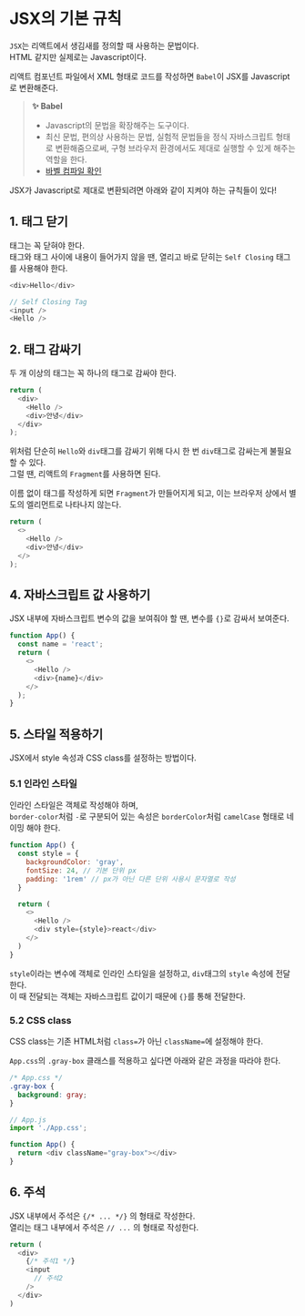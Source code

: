 # JSX의 기본 규칙

`JSX`는 리액트에서 생김새를 정의할 때 사용하는 문법이다.    
HTML 같지만 실제로는 Javascript이다. 

리액트 컴포넌트 파일에서 XML 형태로 코드를 작성하면 `Babel`이 JSX를 Javascript로 변환해준다.    

> **✨ Babel**
> - Javascript의 문법을 확장해주는 도구이다.    
> - 최신 문법, 편의상 사용하는 문법, 실험적 문법들을 정식 자바스크립트 형태로 변환해줌으로써, 구형 브라우저 환경에서도 제대로 실행할 수 있게 해주는 역할을 한다. 
> - [바벨 컴파일 확인](https://babeljs.io/repl#?browsers=defaults%2C%20not%20ie%2011%2C%20not%20ie_mob%2011&build=&builtIns=false&spec=false&loose=false&code_lz=Q&debug=false&forceAllTransforms=false&shippedProposals=false&circleciRepo=&evaluate=false&fileSize=false&timeTravel=false&sourceType=module&lineWrap=true&presets=env%2Creact%2Cstage-2%2Cenv&prettier=false&targets=&version=7.10.5&externalPlugins=)


JSX가 Javascript로 제대로 변환되려면 아래와 같이 지켜야 하는 규칙들이 있다!



## 1. 태그 닫기

태그는 꼭 닫혀야 한다.    
태그와 태그 사이에 내용이 들어가지 않을 땐, 열리고 바로 닫히는 `Self Closing` 태그를 사용해야 한다. 

```js
<div>Hello</div>

// Self Closing Tag
<input />
<Hello /> 
```



## 2. 태그 감싸기

두 개 이상의 태그는 꼭 하나의 태그로 감싸야 한다.

```js
return (
  <div>
    <Hello />
    <div>안녕</div>
  </div>
);
```

위처럼 단순히 `Hello`와 `div`태그를 감싸기 위해 다시 한 번 `div`태그로 감싸는게 불필요할 수 있다.    
그럴 땐, 리액트의 `Fragment`를 사용하면 된다. 

이름 없이 태그를 작성하게 되면 `Fragment`가 만들어지게 되고, 이는 브라우저 상에서 별도의 엘리먼트로 나타나지 않는다. 

```js
return (
  <>
    <Hello />
    <div>안녕</div>
  </>
);
```



## 4. 자바스크립트 값 사용하기

JSX 내부에 자바스크립트 변수의 값을 보여줘야 할 땐, 변수를 `{}`로 감싸서 보여준다. 

```js
function App() {
  const name = 'react';
  return (
    <>
      <Hello />
      <div>{name}</div>
    </>
  );
}
```



## 5. 스타일 적용하기 

JSX에서 style 속성과 CSS class를 설정하는 방법이다. 


### 5.1 인라인 스타일

인라인 스타일은 객체로 작성해야 하며,    
`border-color`처럼 `-`로 구분되어 있는 속성은 `borderColor`처럼 `camelCase` 형태로 네이밍 해야 한다. 

```js
function App() {
  const style = {
    backgroundColor: 'gray',
    fontSize: 24, // 기본 단위 px
    padding: '1rem' // px가 아닌 다른 단위 사용시 문자열로 작성
  }

  return (
    <>
      <Hello />
      <div style={style}>react</div>
    </>
  )
}
```

`style`이라는 변수에 객체로 인라인 스타일을 설정하고, `div`태그의 `style` 속성에 전달한다.     
이 때 전달되는 객체는 자바스크립트 값이기 때문에 `{}`를 통해 전달한다.  


### 5.2 CSS class

CSS class는 기존 HTML처럼 `class=`가 아닌 `className=`에 설정해야 한다.    

`App.css`의 `.gray-box` 클래스를 적용하고 싶다면 아래와 같은 과정을 따라야 한다. 

```css
/* App.css */
.gray-box {
  background: gray;
}
```

```js
// App.js
import './App.css';

function App() {
  return <div className="gray-box"></div>
}
```



## 6. 주석

JSX 내부에서 주석은 `{/* ... */}` 의 형태로 작성한다.    
열리는 태그 내부에서 주석은 `// ...` 의 형태로 작성한다. 

```js
return (
  <div>
    {/* 주석1 */}
    <input 
      // 주석2
    /> 
  </div>
)
```

